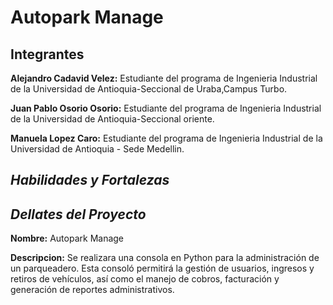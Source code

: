# Autopark Manage

## Integrantes
**Alejandro Cadavid Velez:** Estudiante del programa de Ingenieria Industrial de la Universidad de Antioquia-Seccional de Uraba,Campus Turbo.

**Juan Pablo Osorio Osorio:** Estudiante del programa de Ingenieria Industrial de la Universidad de Antioquia-Seccional oriente.

 **Manuela Lopez Caro:** Estudiante del programa de Ingenieria Industrial de la Universidad de Antioquia - Sede Medellin.

## *Habilidades y Fortalezas*



## *Dellates del Proyecto*
**Nombre:** Autopark Manage

**Descripcion:** Se realizara una consola en Python para la administración de un parqueadero. Esta consoló permitirá la gestión de usuarios, ingresos y retiros de vehículos, así como el manejo de cobros, facturación y generación de reportes administrativos.



